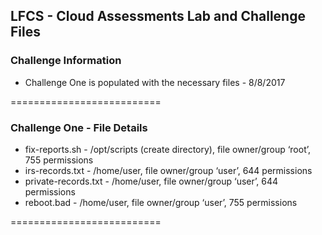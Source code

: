 ## LFCS - Cloud Assessments Lab and Challenge Files

### Challenge Information
* Challenge One is populated with the necessary files - 8/8/2017

==========================

### Challenge One - File Details
* fix-reports.sh - /opt/scripts (create directory), file owner/group ‘root’, 755 permissions
* irs-records.txt - /home/user, file owner/group ‘user’, 644 permissions
* private-records.txt - /home/user, file owner/group ‘user’, 644 permissions
* reboot.bad - /home/user, file owner/group ‘user’, 755 permissions  

==========================

